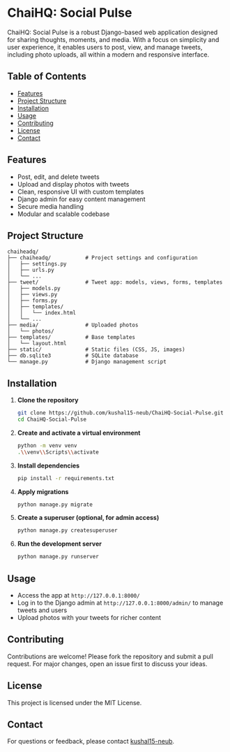 # ChaiHQ: Social Pulse

ChaiHQ: Social Pulse is a robust Django-based web application designed for sharing thoughts, moments, and media. With a focus on simplicity and user experience, it enables users to post, view, and manage tweets, including photo uploads, all within a modern and responsive interface.

## Table of Contents

- [Features](#features)
- [Project Structure](#project-structure)
- [Installation](#installation)
- [Usage](#usage)
- [Contributing](#contributing)
- [License](#license)
- [Contact](#contact)

## Features

- Post, edit, and delete tweets
- Upload and display photos with tweets
- Clean, responsive UI with custom templates
- Django admin for easy content management
- Secure media handling
- Modular and scalable codebase

## Project Structure

```
chaiheadq/
├── chaiheadq/           # Project settings and configuration
│   ├── settings.py
│   ├── urls.py
│   └── ...
├── tweet/               # Tweet app: models, views, forms, templates
│   ├── models.py
│   ├── views.py
│   ├── forms.py
│   ├── templates/
│   │   └── index.html
│   └── ...
├── media/               # Uploaded photos
│   └── photos/
├── templates/           # Base templates
│   └── layout.html
├── static/              # Static files (CSS, JS, images)
├── db.sqlite3           # SQLite database
└── manage.py            # Django management script
```

## Installation

1. **Clone the repository**

   ```bash
   git clone https://github.com/kushal15-neub/ChaiHQ-Social-Pulse.git
   cd ChaiHQ-Social-Pulse
   ```

2. **Create and activate a virtual environment**

   ```bash
   python -m venv venv
   .\\venv\\Scripts\\activate
   ```

3. **Install dependencies**

   ```bash
   pip install -r requirements.txt
   ```

4. **Apply migrations**

   ```bash
   python manage.py migrate
   ```

5. **Create a superuser (optional, for admin access)**

   ```bash
   python manage.py createsuperuser
   ```

6. **Run the development server**
   ```bash
   python manage.py runserver
   ```

## Usage

- Access the app at `http://127.0.0.1:8000/`
- Log in to the Django admin at `http://127.0.0.1:8000/admin/` to manage tweets and users
- Upload photos with your tweets for richer content

## Contributing

Contributions are welcome! Please fork the repository and submit a pull request. For major changes, open an issue first to discuss your ideas.

## License

This project is licensed under the MIT License.

## Contact

For questions or feedback, please contact [kushal15-neub](https://github.com/kushal15-neub).

